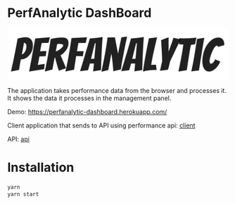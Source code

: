 # PerfAnalytic DashBoard
<p align="center"><a href="#" target="_blank" rel="noopener noreferrer">
<img width="550" src="https://github.com/barisesen/perfanalytic-api/raw/master/doc/logo.png"></a></p>

The application takes performance data from the browser and processes it. It shows the data it processes in the management panel.

Demo: https://perfanalytic-dashboard.herokuapp.com/

Client application that sends to API using performance api: [client]()

API: [api](https://github.com/barisesen/perfanalytic-api)

# Installation
```
yarn
yarn start
```